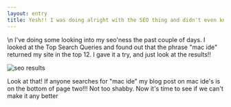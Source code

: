 ```yaml
---
layout: entry
title: Yesh!! I was doing alright with the SEO thing and didn't even know it!!
---
```


\n    I've doing some looking into my seo'ness the past couple of days.  I looked at the Top Search Queries and found out that the phrase "mac ide" returned my site in the top 12.  I gave it a try, and just look at the results!!


![seo results](http://weatheredwatcher.files.wordpress.com/2009/10/media_httpimgskitchco_fdpde-scaled500.jpg)

Look at that!  If anyone searches for "mac ide" my blog post on mac ide's is on the bottom of page two!!!  Not too shabby.  Now it's time to see if we can't make it any better
  

